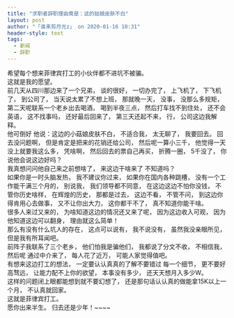 ```yaml
---
title: "求职者辞职理由竟是：这的姑娘皮肤不白"
layout: post
author: "「谁来剪月光z」 on 2020-01-16 10:31"
header-style: text
tags:
  - 新闻
  - 辞职
---
```


希望每个想来菲律宾打工的小伙伴都不进坑不被骗。
<br>
这就是我的愿望。
<br>
前几天从四川那边来了一个兄弟，
谈的很好，
一切办完了，
上飞机了，
下飞机了，
到公司了，
当天说太累了不想上班，
那就晚一天，
没事，
没那么多规矩，
第二天呢联系一个老乡出去喝酒，
喝到半夜三点，
然后打车找不到住处，
还不会英语，
这不找事吗，
还好最后回来了，
第三天还起不来，
行，
公司这边我解释。
<br>
他可倒好
他说：这边的小菇娘皮肤不白，
不适合我，
太无聊了，
我要回去。
回去没问题啊，
但是肯定是把来的花销还给公司，
然后呢一算小三千，
他觉得一天没上就要我这么多，
凭啥啊，
然后回去的票自己再买，
折腾一圈，
5千没了，
你说他会说这边好吗？
<br>
我真想问问他自己来之前想啥了，
来这边干啥来了 不知道吗？
<br>
如果你是一时头脑发热，
我不建议你过来，
如果你在国内各种跳槽，
没有一个工作能干满三个月的，
别说我，
我们领导都不同意，
在这边这边不怕你没钱，
不管你历史啥样，
在辉煌的历史，
那都是过去，
这边不看，
不管不问，
到这边你得肯用心去做事，
又不让你出大力，
这你都干不了，
真不知道你能干啥。
<br>
很多人来过又来的，
为啥知道这边的情况还又来了呢，
因为这边收入可观，
因为他知道这边可以翻身，
理由就这么简单！
<br>
那么有没有什么坑人的存在，
这点可以说有，
我不说没有，
虽然我没亲眼所见，
但是我有所耳闻吧。
<br>
前阵子我联系了三个老乡，
他们怕我是骗他们，
我都说了分文不收，
不相信我，
然后呢
通过中介来了，
每人花了近万，
可能人家觉得值吧。
<br>
有想来这边打工的想法，
一定要认认真真的了解不要错过 每一个细节，
更不要好高骛远，
让能力配不上你的欲望，
本事没有多少，
还天天想月入多少W。
<br>
这样的问题闭上眼都能想到就不要幻想了，
还是那句话认认真的做能拿15K以上一个月，
不认真就回家。
<br>
这就是菲律宾打工。
<br>
愿你出来半生。
归去还是少年！~~~~
<input type="hidden" value="菲乐园提供"><br>


